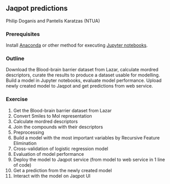 ## Jaqpot predictions

Philip Doganis and Pantelis Karatzas (NTUA)

### Prerequisites

Install [Anaconda](https://www.anaconda.com/downloads) or other method for executing [Jupyter notebooks](https://jupyter.org/install).   

### Outline

Download the Blood-brain barrier dataset from Lazar, calculate mordred descriptors, curate the results to produce a dataset usable for modelling. Build a model in Jupyter notebooks, evaluate model performance. Upload newly created model to Jaqpot and get predictions from web service.

  

### Exercise

1. Get the Blood-brain barrier dataset from Lazar 
2. Convert Smiles to Mol representation 
3. Calculate mordred descriptors 
4. Join the compounds with their descriptors 
5. Preprocessing 
6. Build a model with the most important variables by Recursive Feature Elimination 
7. Cross-validation of logistic regression model 
8. Evaluation of model performance 
9. Deploy the model to Jaqpot service (from model to web service in 1 line of code) 
10. Get a prediction from the newly created model 
11. Interact with the model on Jaqpot UI
